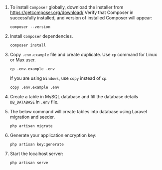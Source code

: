 1.  To install `Composer` globally, download the installer from https://getcomposer.org/download/ Verify that Composer in successfully installed, and version of installed Composer will appear:

        composer --version

2.  Install `Composer` dependencies.

        composer install

3.  Copy `.env.example` file and create duplicate. Use `cp` command for Linux or Max user.

        cp .env.example .env

    If you are using `Windows`, use `copy` instead of `cp`.

        copy .env.example .env

4.  Create a table in MySQL database and fill the database details `DB_DATABASE` in `.env` file.

5.  The below command will create tables into database using Laravel migration and seeder.

        php artisan migrate

6.  Generate your application encryption key:

        php artisan key:generate

7.  Start the localhost server:

        php artisan serve
